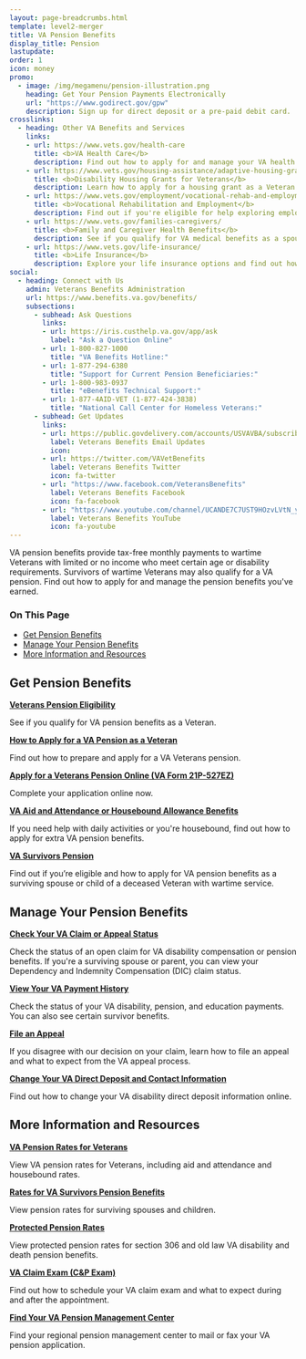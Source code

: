 ```yaml
---
layout: page-breadcrumbs.html
template: level2-merger
title: VA Pension Benefits
display_title: Pension
lastupdate:
order: 1
icon: money
promo:
  - image: /img/megamenu/pension-illustration.png
    heading: Get Your Pension Payments Electronically
    url: "https://www.godirect.gov/gpw"
    description: Sign up for direct deposit or a pre-paid debit card.
crosslinks:
  - heading: Other VA Benefits and Services
    links:
    - url: https://www.vets.gov/health-care
      title: <b>VA Health Care</b>
      description: Find out how to apply for and manage your VA health care benefits.
    - url: https://www.vets.gov/housing-assistance/adaptive-housing-grants/
      title: <b>Disability Housing Grants for Veterans</b>
      description: Learn how to apply for a housing grant as a Veteran or Servicemember with a service-connected disability.
    - url: https://www.vets.gov/employment/vocational-rehab-and-employment/
      title: <b>Vocational Rehabilitation and Employment</b>
      description: Find out if you're eligible for help exploring employment options, any training you may need, and other voc rehab services.
    - url: https://www.vets.gov/families-caregivers/
      title: <b>Family and Caregiver Health Benefits</b>
      description: See if you qualify for VA medical benefits as a spouse, surviving spouse, dependent child, or caregiver.
    - url: https://www.vets.gov/life-insurance/
      title: <b>Life Insurance</b>
      description: Explore your life insurance options and find out how to apply as a Veteran, Servicemember, or family member.
social:
  - heading: Connect with Us
    admin: Veterans Benefits Administration
    url: https://www.benefits.va.gov/benefits/
    subsections:
      - subhead: Ask Questions
        links:
        - url: https://iris.custhelp.va.gov/app/ask
          label: "Ask a Question Online"
        - url: 1-800-827-1000
          title: "VA Benefits Hotline:"
        - url: 1-877-294-6380
          title: "Support for Current Pension Beneficiaries:"
        - url: 1-800-983-0937
          title: "eBenefits Technical Support:"
        - url: 1-877-4AID-VET (1-877-424-3838)
          title: "National Call Center for Homeless Veterans:"
      - subhead: Get Updates
        links:
        - url: https://public.govdelivery.com/accounts/USVAVBA/subscriber/new
          label: Veterans Benefits Email Updates
          icon:
        - url: https://twitter.com/VAVetBenefits
          label: Veterans Benefits Twitter
          icon: fa-twitter
        - url: "https://www.facebook.com/VeteransBenefits"
          label: Veterans Benefits Facebook
          icon: fa-facebook
        - url: "https://www.youtube.com/channel/UCANDE7C7UST9HOzvLVtN_yg"
          label: Veterans Benefits YouTube
          icon: fa-youtube  
---
```


<p class="va-introtext">
VA pension benefits provide tax-free monthly payments to wartime Veterans with limited or no income who meet certain age or disability requirements. Survivors of wartime Veterans may also qualify for a VA pension. Find out how to apply for and manage the pension benefits you've earned.
</p>

<h3>On This Page</h3>

<ul>
  <li><a href="#get">Get Pension Benefits</a></li>
  <li><a href="#manage">Manage Your Pension Benefits</a></li>
  <li><a href="#more">More Information and Resources</a></li>
</ul>

<section class='usa-grid'>
  <div class="va-h-ruled--stars"></div>
</section>

<section id="get" class="merger-majorlinks">

  <h2 class>Get Pension Benefits</h2>

  <div class="link">
    <a href="https://www.vets.gov/pension/eligibility/"><b>Veterans Pension Eligibility</b></a>
    <p>See if you qualify for VA pension benefits as a Veteran.
  </div>

  <div class="link">
    <a href="https://www.vets.gov/pension/apply/"><b>How to Apply for a VA Pension as a Veteran</b></a>
    <p>Find out how to prepare and apply for a VA Veterans pension.</p>
  </div>

  <div class="link">
    <a href="https://www.vets.gov/pension/application/527EZ/introduction"><b>Apply for a Veterans Pension Online (VA Form 21P-527EZ)</b></a>
    <p>Complete your application online now.</p>
  </div>

  <div class="link">
    <a href="https://www.vets.gov/pension/aid-attendance-housebound/"><b>VA Aid and Attendance or Housebound Allowance Benefits</b></a>
    <p>If you need help with daily activities or you're housebound, find out how to apply for extra VA pension benefits.</p>
  </div>

  <div class="link">
    <a href="https://www.vets.gov/pension/survivors-pension/"><b>VA Survivors Pension</b></a>
    <p>Find out if you’re eligible and how to apply for VA pension benefits as a surviving spouse or child of a deceased Veteran with wartime service.</p>
  </div>

</section>

<section class='usa-grid'>
  <div class="va-h-ruled--stars"></div>
</section>

<section id="manage" class="merger-majorlinks">

  <h2>Manage Your Pension Benefits</h2>

  <div class="link">
    <a href="https://www.ebenefits.va.gov/ebenefits/about/feature?feature=compensation-pension-claim-status"><b>Check Your VA Claim or Appeal Status</b></a>
    <p>Check the status of an open claim for VA disability compensation or pension benefits. If you're a surviving spouse or parent, you can view your Dependency and Indemnity Compensation (DIC) claim status.</p>
    </div>

  <div class="link">
    <a href="https://www.ebenefits.va.gov/ebenefits/about/feature?feature=payment-history"><b>View Your VA Payment History</b></a>
    <p>Check the status of your VA disability, pension, and education payments. You can also see certain survivor benefits.</p>
  </div>

  <div class="link">
    <a href="https://www.vets.gov/disability-benefits/claims-appeal/"><b>File an Appeal</b></a>
    <p>If you disagree with our decision on your claim, learn how to file an appeal and what to expect from the VA appeal process.</p>
  </div>

  <div class="link">
    <a href="https://www.ebenefits.va.gov/ebenefits/about/feature?feature=direct-deposit-and-contact-information"><b>Change Your VA Direct Deposit and Contact Information</b></a>
    <p>Find out how to change your VA disability direct deposit information online.</p>
  </div>

</section>

<section class='usa-grid'>
  <div class="va-h-ruled--stars"></div>
</section>

<section id="more" class="merger-majorlinks">

  <h2>More Information and Resources</h2>

  <div class="link">
    <a href="https://www.vets.gov/pension/rates/"><b>VA Pension Rates for Veterans</b></a>
    <p>View VA pension rates for Veterans, including aid and attendance and housebound rates.</p>
  </div>

  <div class="link">
    <a href="https://www.vets.gov/pension/survivors-pension/rates/"><b>Rates for VA Survivors Pension Benefits</b></a>
    <p>View pension rates for surviving spouses and children.</p>
  </div>

  <div class="link">
    <a href="https://www.benefits.va.gov/PENSION/current_protected_pension_rate_tables.asp"><b>Protected Pension Rates</b></a>
    <p>View protected pension rates for section 306 and old law VA disability and death pension benefits.</p>
  </div>

  <div class="link">
    <a href="https://www.vets.gov/disability-benefits/after-you-apply/VA-claim-exam/"><b>VA Claim Exam (C&P Exam)</b></a>
    <p>Find out how to schedule your VA claim exam and what to expect during and after the appointment.</p>
  </div>

  <div class="link">
    <a href="https://www.vets.gov/pension/pension-management-center/"><b>Find Your VA Pension Management Center</b></a>
    <p>Find your regional pension management center to mail or fax your VA pension application.</p>
  </div>

</section>
